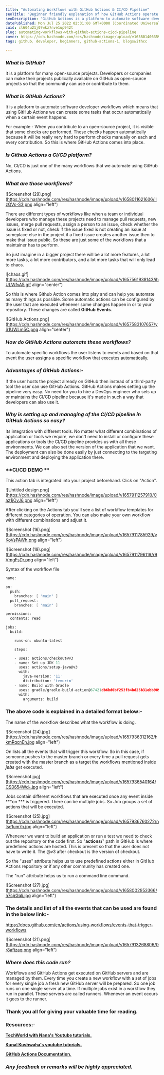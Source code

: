 ```yaml
---
title: "Automating Workflows with GitHub Actions & CI/CD Pipeline"
seoTitle: "Beginner friendly explanation of how GitHub Actions operate and CI/CD"
seoDescription: "GitHub Actions is a platform to automate software developer workflows which means that using GitHub Actions we can create some tasks that occur automat"
datePublished: Mon Jul 25 2022 02:31:00 GMT+0000 (Coordinated Universal Time)
cuid: cl604u21j07wkz7nve1up942t
slug: automating-workflows-with-github-actions-cicd-pipeline
cover: https://cdn.hashnode.com/res/hashnode/image/upload/v1658014063594/56ZqNV8f-.avif
tags: github, developer, beginners, github-actions-1, blogswithcc

---
```


### *What is GitHub?*

It is a platform for many open-source projects. Developers or companies can make their projects publically available on GitHub as open-source projects so that the community can use or contribute to them.

### *What is GitHub Actions?*

It is a platform to automate software developer workflows which means that using GitHub Actions we can create some tasks that occur automatically when a certain event happens.

For example:- When you contribute to an open-source project, it is visible that some checks are performed. These checks happen automatically because it will be really very hard to perform checks manually on each and every contribution. So this is where GitHub Actions comes into place.

### *Is Github Actions a CI/CD platform?*

No, CI/CD is just one of the many workflows that we automate using GitHub Actions.

### *What are those workflows?*

![Screenshot (29).png](https://cdn.hashnode.com/res/hashnode/image/upload/v1658011621606/lIzQVc-S3.png align="left")

There are different types of workflows like when a team or individual developers who manage these projects need to manage pull requests, new issues, merge pull requests, assign a person to an issue, check whether the issue is fixed or not, check if the issue fixed is not creating an issue at someplace else in the project if a fixed issue creates another issue then to make that issue public. So these are just some of the workflows that a maintainer has to perform.

So just imagine in a bigger project there will be a lot more features, a lot more tasks, a lot more contributors, and a lot more tasks that will only lead to chaos.

![chaos.gif](https://cdn.hashnode.com/res/hashnode/image/upload/v1657561938143/ihULWfvA5.gif align="center")

So this is where Github Action comes into play and can help you automate as many things as possible. Some automatic actions can be configured by the user that are executed whenever some changes happen in or to your repository. These changes are called **GitHub Events**.

![GitHub Actions.png](https://cdn.hashnode.com/res/hashnode/image/upload/v1657583107657/yS1UWLm5C.png align="center")

### *How do GitHub Actions automate these workflows?*

To automate specific workflows the user listens to events and based on that event the user assigns a specific workflow that executes automatically.

### *Advantages of GitHub Actions:-*

If the user hosts the project already on GitHub then instead of a third-party tool the user can use GitHub Actions. GitHub Actions makes setting up the pipeline very easy. No need for you to hire a DevOps engineer who sets up or maintains the CI/CD pipeline because it's made in such a way that developers can also use it.

### *Why is setting up and managing of the CI/CD pipeline in GitHub Actions so easy?*

Its integration with different tools. No matter what different combinations of application or tools we require, we don't need to install or configure these applications or tools the CI/CD pipeline provides us with all these environments. We can also set the version of the application that we want. The deployment can also be done easily by just connecting to the targeting environment and deploying the application there.

### \*\*CI/CD DEMO \*\*

This action tab is integrated into your project beforehand. Click on "Action".

![Untitled design.png](https://cdn.hashnode.com/res/hashnode/image/upload/v1657911257910/Caz1jOvJ6.png align="left")

After clicking on the Actions tab you'll see a list of workflow templates for different categories of operation. You can also make your own workflow with different combinations and adjust it.

![Screenshot (16).png](https://cdn.hashnode.com/res/hashnode/image/upload/v1657911785929/vKoVsPAWh.png align="left")

![Screenshot (19).png](https://cdn.hashnode.com/res/hashnode/image/upload/v1657911796119/r9VmgFsDr.png align="left")

Syntax of the workflow file

```go
name:                             

on:
  push:
    branches: [ "main" ]
  pull_request:
    branches: [ "main" ]

permissions:
  contents: read

jobs:
  build:

    runs-on: ubuntu-latest

    steps:

    - uses: actions/checkout@v3
    - name: Set up JDK 11
      uses: actions/setup-java@v3
      with:
        java-version: '11'
        distribution: 'temurin'
    - name: Build with Gradle
      uses: gradle/gradle-build-action@67421db6bd0bf253fb4bd25b31ebb98943c375e1
      with:
        arguments: build
```

### The above code is explained in a detailed format below:-

The name of the workflow describes what the workflow is doing.

![Screenshot (24).jpg](https://cdn.hashnode.com/res/hashnode/image/upload/v1657936312162/hkmRqcnEh.jpg align="left")

On lists all the events that will trigger this workflow. So in this case, if someone pushes to the master branch or every time a pull request gets created with the master branch as a target the workflows mentioned inside ***jobs*** get executed.

![Screenshot.jpg](https://cdn.hashnode.com/res/hashnode/image/upload/v1657936540164/CS0654Wd-.jpg align="left")

Jobs contain different workflows that are executed once any event inside \*\*\*on \*\*\* is triggered. There can be multiple jobs. So Job groups a set of actions that will be executed.

![Screenshot (25).jpg](https://cdn.hashnode.com/res/hashnode/image/upload/v1657936760272/nIse1um7n.jpg align="left")

Whenever we want to build an application or run a test we need to check out the repository or the code first. So "**actions/**" path in GitHub is where predefined actions are hosted. This is present so that the user does not have to write it. The @v3 after checkout is the version of checkout.

So the "uses" attribute helps us to use predefined actions either in GitHub Actions repository or if any other community has created one.

The "run" attribute helps us to run a command line command.

![Screenshot (27).jpg](https://cdn.hashnode.com/res/hashnode/image/upload/v1658002953366/h7cjrGqli.jpg align="left")

### **The details and list of all the events that can be used are found in the below link:-**

https://docs.github.com/en/actions/using-workflows/events-that-trigger-workflows

![Screenshot (21).png](https://cdn.hashnode.com/res/hashnode/image/upload/v1657913268806/0r8aftzaq.png align="left")

### *Where does this code run?*

Workflows and GitHub Actions get executed on GitHub servers and are managed by them. Every time you create a new workflow with a set of jobs for every single job a fresh new GitHub server will be prepared. So one job runs on one single server at a time. If multiple jobs exist in a workflow they run in parallel. These servers are called runners. Whenever an event occurs it goes to the runner.

### **Thank you all for giving your valuable time for reading.**

### **Resources:-**

[**TechWorld with Nana's Youtube tutorials.**](https://www.youtube.com/watch?v=R8_veQiYBjI&t=1s)

[**Kunal Kushwaha's youtube tutorials.**](https://www.youtube.com/watch?v=62N8UiWUdQo&t=207s)

[**GitHub Actions Documentation.**](https://docs.github.com/en/actions)

### ***Any feedback or remarks will be highly appreciated.***